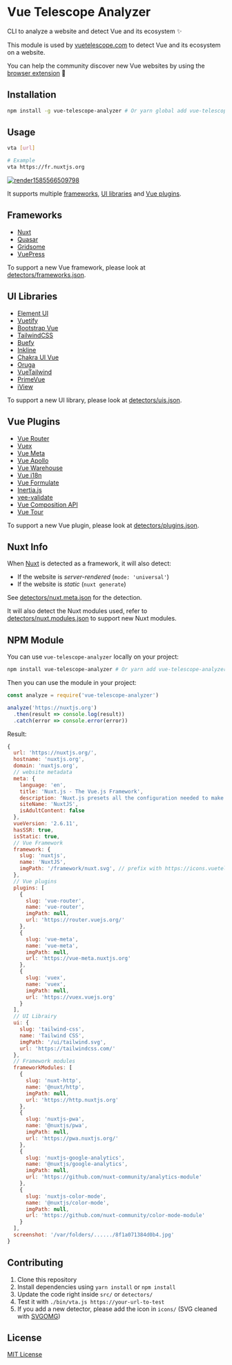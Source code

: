 # Vue Telescope Analyzer

CLI to analyze a website and detect Vue and its ecosystem ✨

This module is used by [vuetelescope.com](https://vuetelescope.com) to detect Vue and its ecosystem on a website.

You can help the community discover new Vue websites by using the [browser extension](https://github.com/nuxt-company/vue-telescope-extensions) 💚

## Installation

```bash
npm install -g vue-telescope-analyzer # Or yarn global add vue-telescope-analyzer
```

## Usage

```bash
vta [url]

# Example
vta https://fr.nuxtjs.org
```

[![render1585566509798](https://user-images.githubusercontent.com/904724/77906279-fb455d80-7287-11ea-86f2-d7eca773ba56.gif)](https://terminalizer.com/view/a30a95523602)


It supports multiple [frameworks](#frameworks), [UI libraries](#ui-libraries) and [Vue plugins](#vue-plugins).

## Frameworks

- [Nuxt](https://nuxtjs.org)
- [Quasar](https://quasar.dev)
- [Gridsome](https://gridsome.org)
- [VuePress](https://vuepress.vuejs.org)

To support a new Vue framework, please look at [detectors/frameworks.json](detectors/frameworks.json).

## UI Libraries

- [Element UI](https://element.eleme.io)
- [Vuetify](https://vuetifyjs.com)
- [Bootstrap Vue](https://bootstrap-vue.js.org)
- [TailwindCSS](https://tailwindcss.com)
- [Buefy](https://buefy.org)
- [Inkline](https://inkline.io)
- [Chakra UI Vue](https://vue.chakra-ui.com)
- [Oruga](https://oruga.io)
- [VueTailwind](https://www.vue-tailwind.com/)
- [PrimeVue](https://www.primefaces.org/primevue/showcase)
- [iView](http://iview.talkingdata.com)

To support a new UI library, please look at [detectors/uis.json](detectors/uis.json).

## Vue Plugins

- [Vue Router](https://router.vuejs.org)
- [Vuex](https://vuex.vuejs.org)
- [Vue Meta](https://vue-meta.nuxtjs.org)
- [Vue Apollo](https://apollo.vuejs.org)
- [Vue Warehouse](https://marquez.co/docs/vue-warehouse)
- [Vue i18n](https://kazupon.github.io/vue-i18n/)
- [Vue Formulate](https://vueformulate.com/)
- [Inertia.js](https://inertiajs.com)
- [vee-validate](https://vee-validate.logaretm.com)
- [Vue Composition API](https://github.com/vuejs/composition-api)
- [Vue Tour](https://github.com/pulsardev/vue-tour)

To support a new Vue plugin, please look at [detectors/plugins.json](detectors/plugins.json).

## Nuxt Info

When [Nuxt](https://nuxtjs.org) is detected as a framework, it will also detect:

- If the website is *server-rendered* (`mode: 'universal'`)
- If the website is *static* (`nuxt generate`)

See [detectors/nuxt.meta.json](detectors/nuxt.meta.json) for the detection.

It will also detect the Nuxt modules used, refer to [detectors/nuxt.modules.json](detectors/nuxt.modules.json) to support new Nuxt modules.


## NPM Module

You can use `vue-telescope-analyzer` locally on your project:

```bash
npm install vue-telescope-analyzer # Or yarn add vue-telescope-analyzer
```

Then you can use the module in your project:

```js
const analyze = require('vue-telescope-analyzer')

analyze('https://nuxtjs.org')
  .then(result => console.log(result))
  .catch(error => console.error(error))
```

Result:

```js
{
  url: 'https://nuxtjs.org/',
  hostname: 'nuxtjs.org',
  domain: 'nuxtjs.org',
  // website metadata
  meta: {
    language: 'en',
    title: 'Nuxt.js - The Vue.js Framework',
    description: 'Nuxt.js presets all the configuration needed to make...',
    siteName: 'NuxtJS',
    isAdultContent: false
  },
  vueVersion: '2.6.11',
  hasSSR: true,
  isStatic: true,
  // Vue Framework
  framework: {
    slug: 'nuxtjs',
    name: 'NuxtJS',
    imgPath: '/framework/nuxt.svg', // prefix with https://icons.vuetelescope.com
  },
  // Vue plugins
  plugins: [
    {
      slug: 'vue-router',
      name: 'vue-router',
      imgPath: null,
      url: 'https://router.vuejs.org/'
    },
    {
      slug: 'vue-meta',
      name: 'vue-meta',
      imgPath: null,
      url: 'https://vue-meta.nuxtjs.org'
    },
    {
      slug: 'vuex',
      name: 'vuex',
      imgPath: null,
      url: 'https://vuex.vuejs.org'
    }
  ],
  // UI Librairy
  ui: {
    slug: 'tailwind-css',
    name: 'Tailwind CSS',
    imgPath: '/ui/tailwind.svg',
    url: 'https://tailwindcss.com/'
  },
  // Framework modules
  frameworkModules: [
    {
      slug: 'nuxt-http',
      name: '@nuxt/http',
      imgPath: null,
      url: 'https://http.nuxtjs.org'
    },
    {
      slug: 'nuxtjs-pwa',
      name: '@nuxtjs/pwa',
      imgPath: null,
      url: 'https://pwa.nuxtjs.org/'
    },
    {
      slug: 'nuxtjs-google-analytics',
      name: '@nuxtjs/google-analytics',
      imgPath: null,
      url: 'https://github.com/nuxt-community/analytics-module'
    },
    {
      slug: 'nuxtjs-color-mode',
      name: '@nuxtjs/color-mode',
      imgPath: null,
      url: 'https://github.com/nuxt-community/color-mode-module'
    }
  ],
  screenshot: '/var/folders/....../8f1a071384d0b4.jpg'
}
```

## Contributing

1. Clone this repository
2. Install dependencies using `yarn install` or `npm install`
3. Update the code right inside `src/` or `detectors/`
4. Test it with `./bin/vta.js https://your-url-to-test`
5. If you add a new detector, please add the icon in `icons/` (SVG cleaned with [SVGOMG](https://jakearchibald.github.io/svgomg/))

## License

[MIT License](./LICENSE)
